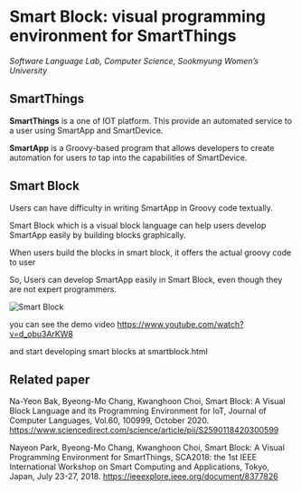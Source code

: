 Smart Block: visual programming environment for SmartThings
===================
*Software Language Lab, Computer Science, Sookmyung Women’s University*


SmartThings
-------------

**SmartThings** is a one of IOT platform. This provide an automated service to a user using SmartApp and SmartDevice.

**SmartApp** is a Groovy-based program that allows developers to create automation for users to tap into the capabilities of SmartDevice.


Smart Block
-------------
Users can have difficulty in writing SmartApp in Groovy code textually.

Smart Block which is a visual block language can help users develop SmartApp easily by building blocks graphically.

When users build the blocks in smart block, it offers the actual groovy code to user

So, Users can develop SmartApp easily in Smart Block, even though they are not expert programmers.

![Smart Block](https://github.com/baknayeon/smartblock/blob/master/main.PNG)

you can see the demo video
https://www.youtube.com/watch?v=d_obu3ArKW8

and start developing smart blocks at smartblock.html

Related paper
-------------
Na-Yeon Bak, Byeong-Mo Chang, Kwanghoon Choi, Smart Block: A Visual Block Language and its Programming Environment for IoT, Journal of Computer Languages, Vol.60, 100999, October 2020.
https://www.sciencedirect.com/science/article/pii/S2590118420300599

Nayeon Park, Byeong-Mo Chang, Kwanghoon Choi, Smart Block: A Visual Programming Environment for SmartThings, SCA2018: the 1st IEEE International Workshop on Smart Computing and Applications, Tokyo, Japan, July 23-27, 2018.
https://ieeexplore.ieee.org/document/8377826

